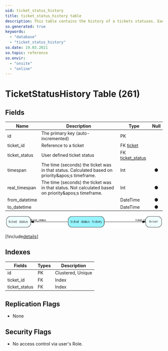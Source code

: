 ```yaml
---
uid: ticket_status_history
title: ticket_status_history table
description: This table contains the history of a tickets statuses. Each time a ticket changes status a copy of the previous status of the record will be saved 
so.generated: true
keywords:
  - "database"
  - "ticket_status_history"
so.date: 19.03.2021
so.topic: reference
so.envir:
  - "onsite"
  - "online"
---
```


# TicketStatusHistory Table (261)

## Fields

| Name | Description | Type | Null |
|------|-------------|------|:----:|
|id|The primary key (auto-incremented)|PK| |
|ticket\_id|Reference to a ticket|FK [ticket](ticket.md)| |
|ticket\_status|User defined ticket status|FK [ticket_status](ticket_status.md)| |
|timespan|The time (seconds) the ticket was in that status. Calculated based on priority&amp;apos;s timeframe.|Int|&#x25CF;|
|real\_timespan|The time (seconds) the ticket was in that status. Not calculated based on priority&amp;apos;s timeframe.|Int|&#x25CF;|
|from\_datetime||DateTime|&#x25CF;|
|to\_datetime||DateTime|&#x25CF;|


![ticket_status_history table relationship diagram](media\ticket_status_history.png)

[!include[details](./includes/ticket-status-history.md)]

## Indexes

| Fields | Types | Description |
|--------|-------|-------------|
|id |PK |Clustered, Unique |
|ticket\_id |FK |Index |
|ticket\_status |FK |Index |

## Replication Flags

* None

## Security Flags

* No access control via user's Role.

